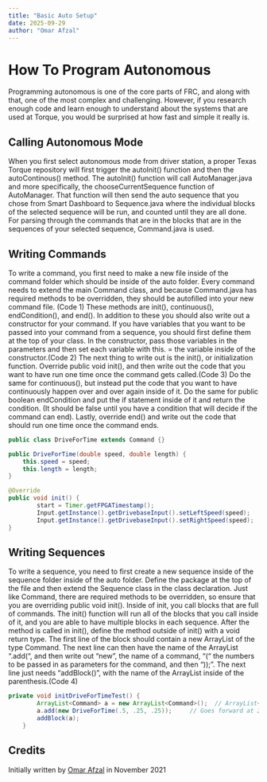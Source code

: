 ```yaml
---
title: "Basic Auto Setup"
date: 2025-09-29
author: "Omar Afzal"
---
```


# How To Program Autonomous

Programming autonomous is one of the core parts of FRC, and along with that, one of the most complex and challenging. However, if you research enough code and learn enough to understand about the systems that are used at Torque, you would be surprised at how fast and simple it really is.

## Calling Autonomous Mode

When you first select autonomous mode from driver station, a proper Texas Torque repository will first trigger the autoInit() function and then the autoContinous() method. The autoInit() function will call AutoManager.java and more specifically, the chooseCurrentSequence function of AutoManager. That function will then send the auto sequence that you chose from Smart Dashboard to Sequence.java where the individual blocks of the selected sequence will be run, and counted until they are all done. For parsing through the commands that are in the blocks that are in the sequences of your selected sequence, Command.java is used.

## Writing Commands

To write a command, you first need to make a new file inside of the command folder which should be inside of the auto folder. Every command needs to extend the main Command class, and because Command.java has required methods to be overridden, they should be autofilled into your new command file. (Code 1) These methods are init(), continuous(), endCondition(), and end(). In addition to these you should also write out a constructor for your command. If you have variables that you want to be passed into your command from a sequence, you should first define them at the top of your class. In the constructor, pass those variables in the parameters and then set each variable with this.  = the variable inside of the constructor.(Code 2) The next thing to write out is the init(), or initialization function. Override public void init(), and then write out the code that you want to have run one time once the command gets called.(Code 3) Do the same for continuous(), but instead put the code that you want to have continuously happen over and over again inside of it. Do the same for public boolean endCondition and put the if statement inside of it and return the condition. (It should be false until you have a condition that will decide if the command can end). Lastly, override end() and write out the code that should run one time once the command ends.

```java
public class DriveForTime extends Command {}
```

```java
public DriveForTime(double speed, double length) {
    this.speed = speed;
    this.length = length;
}
```

```java
@Override
public void init() {
        start = Timer.getFPGATimestamp();
        Input.getInstance().getDrivebaseInput().setLeftSpeed(speed);
        Input.getInstance().getDrivebaseInput().setRightSpeed(speed);
}
```

## Writing Sequences

To write a sequence, you need to first create a new sequence inside of the sequence folder inside of the auto folder. Define the package at the top of the file and then extend the Sequence class in the class declaration. Just like Command, there are required methods to be overridden, so ensure that you are overriding public void init(). Inside of init, you call blocks that are full of commands. The init() function will run all of the blocks that you call inside of it, and you are able to have multiple blocks in each sequence. After the method is called in init(), define the method outside of init() with a void return type. The first line of the block should contain a new ArrayList of the type Command. The next line can then have the name of the ArrayList “.add(“, and then write out “new”, the name of a command, “(“ the numbers to be passed in as parameters for the command, and then “));”. The next line just needs “addBlock()”, with the name of the ArrayList inside of the parenthesis.(Code 4)

```java
private void initDriveForTimeTest() {
        ArrayList<Command> a = new ArrayList<Command>();  // ArrayList<Command> constructors everything in commands folder
        a.add(new DriveForTime(.5, .25, .25));     // Goes forward at 25% power for .5 second
        addBlock(a);
    }
```

## Credits

Initially written by [Omar Afzal](https://github.com/0mara) in November 2021
